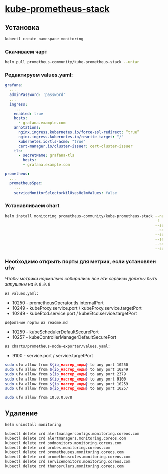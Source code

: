 # [kube-prometheus-stack](https://github.com/prometheus-community/helm-charts/tree/main/charts/kube-prometheus-stack)

## Установка

```bash
kubectl create namespace monitoring
```

### Скачиваем чарт

```bash
helm pull prometheus-community/kube-prometheus-stack --untar
```

### Редактируем values.yaml:

```yaml
grafana:
  ...
  adminPassword: 'password'
  ...
  ingress:
    ...
    enabled: true
    hosts:
      - grafana.example.com
    annotations:
      nginx.ingress.kubernetes.io/force-ssl-redirect: “true”
      nginx.ingress.kubernetes.io/rewrite-target: "/"
      kubernetes.io/tls-acme: "true"
      cert-manager.io/cluster-issuer: cert-cluster-issuer
    tls:
      - secretName: grafana-tls
        hosts:
        - grafana.example.com
```

```yaml
prometheus:
  ...
  prometheusSpec:
    ...
    serviceMonitorSelectorNilUsesHelmValues: false
```

### Устанавливаем chart

```bash
helm install monitoring prometheus-community/kube-prometheus-stack --namespace monitoring \
                                                                   -f ./values.yaml \
                                                                   --set grafana.nodeSelector."kubernetes\.io/hostname"=${название_мастер_ноды} \
                                                                   --set alertmanager.alertmanagerSpec.nodeSelector."kubernetes\.io/hostname"=${название_мастер_ноды} \
                                                                   --set prometheusOperator.nodeSelector."kubernetes\.io/hostname"=${название_мастер_ноды} \
                                                                   --set prometheusOperator.admissionWebhooks.patch.nodeSelector."kubernetes\.io/hostname"=${название_мастер_ноды} \
                                                                   --set prometheus.prometheusSpec.nodeSelector."kubernetes\.io/hostname"=${название_мастер_ноды} \
                                                                   --set kube-state-metrics.nodeSelector."kubernetes\.io/hostname"=${название_мастер_ноды}
```

### Необходимо открыть порты для метрик, если установлен ufw

*Чтобы метрики нормально собирались все эти сервисы должны быть запущены на `0.0.0.0`*

`из values.yaml:`

* 10250 - prometheusOperator.tls.internalPort
* 10249 - kubeProxy.service.port / kubeProxy.service.targetPort
* 10249 - kubeEtcd.service.port / kubeEtcd.service.targetPort

`дефолтные порты из readme.md`

* 10259 - kubeSchedulerDefaultSecurePort
* 10257 - kubeControllerManagerDefaultSecurePort

`из charts/prometheus-node-exporter/values.yaml:`

* 9100 - service.port / service.targetPort

```bash
sudo ufw allow from ${ip_мастер_ноды} to any port 10250
sudo ufw allow from ${ip_мастер_ноды} to any port 10249
sudo ufw allow from ${ip_мастер_ноды} to any port 2379
sudo ufw allow from ${ip_мастер_ноды} to any port 9100
sudo ufw allow from ${ip_мастер_ноды} to any port 10259
sudo ufw allow from ${ip_мастер_ноды} to any port 10257

sudo ufw allow from 10.0.0.0/8
```

## Удаление

```bash
helm uninstall monitoring
```

```bash
kubectl delete crd alertmanagerconfigs.monitoring.coreos.com
kubectl delete crd alertmanagers.monitoring.coreos.com
kubectl delete crd podmonitors.monitoring.coreos.com
kubectl delete crd probes.monitoring.coreos.com
kubectl delete crd prometheuses.monitoring.coreos.com
kubectl delete crd prometheusrules.monitoring.coreos.com
kubectl delete crd servicemonitors.monitoring.coreos.com
kubectl delete crd thanosrulers.monitoring.coreos.com
```
